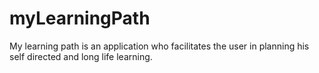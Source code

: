 # myLearningPath
My learning path is an application who facilitates the user in planning his self directed and long life learning.
